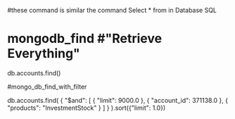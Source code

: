 #these command is similar the command Select * from in Database SQL
# mongodb_find              #"Retrieve Everything"

db.accounts.find()


#mongo_db_find_with_filter


db.accounts.find(
    {
        "$and": [
            {
                "limit": 9000.0
            },
            {
                "account_id": 371138.0
            },
            {
                "products": "InvestmentStock"
            }
        ]
    }
).sort({"limit": 1.0})
